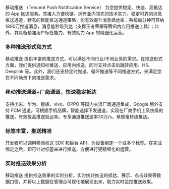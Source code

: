 移动推送 （Tencent Push Notification Service） 为您提供稳定、快速、高抵达的 App 推送服务。其接入方便快捷，拥有业内领先的技术实力，稳定可靠的消息推送通道，特有的智能推送通道策略，能有效提升消息抵达率；系统每分钟可容纳1800万推送消息，消息能秒级到达（支撑王者荣耀等腾讯内应用推送工具）；此外，其具备精准用户标签能力，有效助力 App 的精细化运营。


### 多种推送形式和方式
移动推送 提供丰富的推送方式，可以满足不同行业/不同业务的需求。在推送形式方面，我们提供通知栏推送、应用内推送，同时支持点击后跳转应用、H5、Deeplink 等。此外，我们还支持定时推送、循环推送等不同推送方式，来满足您在不同场景下的推送需求。

### 移动推送通道+厂商通道，快速稳定抵达
支持小米、华为、魅族、vivo、OPPO 等国内主流厂商通道集成，Google 境外支持 FCM 通道。可根据手机品牌，智能选择下发通道，实现在厂商手机上系统级的推送，有效提高推送抵达率。专享通道推送速率30万/s，单推毫秒级抵达。


### 标签丰富，推送精准
开发者可以调用移动推送 SDK 和后台 API，为设备绑定一个或多个标签。在完成绑定之后，即可针对标签来进行推送，方便进行更精细化的运营。

### 实时推送效果分析
移动推送 提供推送效果的实时分析。实时统计推送的抵达、展示、点击效果等数据口径，并将以上数据在管理台可视化地展现出来，助力实时监控推送效果。

